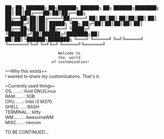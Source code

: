 <p>██╗   ██╗ ██████╗ ██╗██████╗         ██████╗ ██╗ ██████╗███████╗
██║   ██║██╔═══██╗██║██╔══██╗        ██╔══██╗██║██╔════╝██╔════╝
██║   ██║██║   ██║██║██║  ██║        ██████╔╝██║██║     █████╗  
╚██╗ ██╔╝██║   ██║██║██║  ██║        ██╔══██╗██║██║     ██╔══╝  
 ╚████╔╝ ╚██████╔╝██║██████╔╝███████╗██║  ██║██║╚██████╗███████╗
  ╚═══╝   ╚═════╝ ╚═╝╚═════╝ ╚══════╝╚═╝  ╚═╝╚═╝ ╚═════╝╚══════╝
                                                                 
                            Welcome to                                             
                            the  world                                       
                         of customization!                                  
                         
==Why this exists==  
I wanted to share my customizations. That's it.

=Currently used things=  
OS........: Void GNU/Linux  
RAM.......: 3GB  
CPU.......: Intel i3 M370  
SHELL.....: BASH  
TERMINAL..: kitty  
WM........: AwesomeWM  
MISC......: neovim  
  
TO BE CONTINUED...  
<p/>
